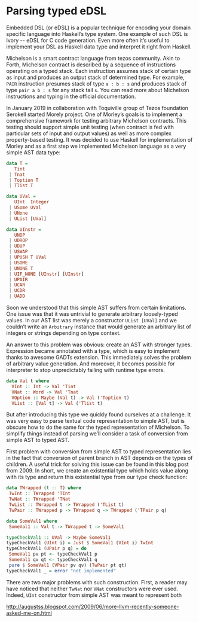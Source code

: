 # Parsing typed eDSL

Embedded DSL (or eDSL) is a popular technique for encoding your domain specific language into Haskell’s type system. One example of such DSL is Ivory -- eDSL for C code generation. Even more often it’s useful to implement your DSL as Haskell data type and interpret it right from Haskell.

Michelson is a smart contract language from tezos community. Akin to Forth, Michelson contract is described by a sequence of instructions operating on a typed stack. Each instruction assumes stack of certain type as input and produces an output stack of determined type. For example, `PAIR` instruction presumes stack of type `a : b : s` and produces stack of type `pair a b : s` for any stack tail `s`. You can read more about Michelson instructions and typing in the official documentation.

In January 2019 in collaboration with Toquiville group of Tezos foundation Serokell started Morely project. One of Morley’s goals is to implement a comprehensive framework for testing arbitrary Michelson contracts. This testing should support simple unit testing (when contract is fed with particular sets of input and output values) as well as more complex property-based testing. It was decided to use Haskell for implementation of Morley and as a first step we implemented Michelson language as a very simple AST data type:

```haskell
data T =
   Tint
 | Tnat
 | Toption T
 | Tlist T

data UVal =
   UInt  Integer
 | USome UVal
 | UNone
 | UList [UVal]

data UInstr =
   UNOP
 | UDROP
 | UDUP
 | USWAP
 | UPUSH T UVal
 | USOME
 | UNONE T
 | UIF_NONE [UInstr] [UInstr]
 | UPAIR
 | UCAR
 | UCDR
 | UADD
```

Soon we understood that this simple AST suffers from certain limitations. One issue was that it was untrivial to generate arbitrary loosely-typed values. In our AST list was merely a constructor `UList [UVal]` and we couldn’t write an `Arbitrary` instance that would generate an arbitrary list of integers or strings depending on type context.

An answer to this problem was obvious: create an AST with stronger types. Expression became annotated with a type, which is easy to implement thanks to awesome GADTs extension. This immediately solves the problem of arbitrary value generation. And moreover, it becomes possible for interpreter to stop unpredictably failing with runtime type errors.

```haskell
data Val t where
  VInt :: Int -> Val 'Tint
  VNat :: Word -> Val 'Tnat
  VOption :: Maybe (Val t) -> Val ('Toption t)
  VList :: [Val t] -> Val ('Tlist t)
```

But after introducing this type we quickly found ourselves at a challenge. It was very easy to parse textual code representation to simple AST, but is obscure how to do the same for the typed representation of Michelson. To simplify things instead of parsing we’ll consider a task of conversion from simple AST to typed AST.

First problem with conversion from simple AST to typed representation lies in the fact that conversion of parent branch in AST depends on the types of children. A useful trick for solving this issue can be found in this blog post from 2009. In short, we create an existential type which holds value along with its type and return this existential type from our type check function:

```haskell
data TWrapped (t :: T) where
 TwInt :: TWrapped 'TInt
 TwNat :: TWrapped 'TNat
 TwList :: TWrapped t -> TWrapped ('TList t)
 TwPair :: TWrapped p -> TWrapped q -> TWrapped ('TPair p q)

data SomeVal1 where
 SomeVal1 :: Val t -> TWrapped t -> SomeVal1

typeCheckVal1 :: UVal -> Maybe SomeVal1
typeCheckVal1 (UInt i) = Just $ SomeVal1 (VInt i) TwInt
typeCheckVal1 (UPair p q) = do
 SomeVal1 pv pt <- typeCheckVal1 p
 SomeVal1 qv qt <- typeCheckVal1 q
 pure $ SomeVal1 (VPair pv qv) (TwPair pt qt)
typeCheckVal1 _ = error "not implemented"
```

There are two major problems with such construction. First, a reader may have noticed that neither `TwNat` nor `VNat` constructors were ever used. Indeed, `UInt` constructor from simple AST was meant to represent both 



http://augustss.blogspot.com/2009/06/more-llvm-recently-someone-asked-me-on.html

